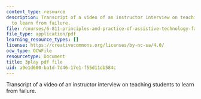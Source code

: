 ```yaml
---
content_type: resource
description: Transcript of a video of an instructor interview on teaching students
  to learn from failure.
file: /courses/6-811-principles-and-practice-of-assistive-technology-fall-2014/a9e1d600ba1d7d4617e1f55d11db584c_UswuSLKQVK4.pdf
file_type: application/pdf
learning_resource_types: []
license: https://creativecommons.org/licenses/by-nc-sa/4.0/
ocw_type: OCWFile
resourcetype: Document
title: 3play pdf file
uid: a9e1d600-ba1d-7d46-17e1-f55d11db584c
---
```

Transcript of a video of an instructor interview on teaching students to learn from failure.